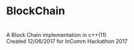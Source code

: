 # BlockChain
#
A Block Chain implementation in c++(11)  
Created 12/06/2017 for InComm Hackathon 2017

